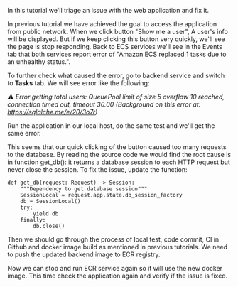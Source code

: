 In this tutorial we'll triage an issue with the web application and fix it.

In previous tutorial we have achieved the goal to access the application from public network. When we click button "Show me a user", A user's info will be displayed. But if we keep clicking this button very quickly, we'll see the page is stop responding. Back to ECS services we'll see in the Events tab that both services report error of "Amazon ECS replaced 1 tasks due to an unhealthy status.".

To further check what caused the error, go to backend service and switch to **Tasks** tab. We will see error like the following:

*⚠️ Error getting total users: QueuePool limit of size 5 overflow 10 reached, connection timed out, timeout 30.00 (Background on this error at: https://sqlalche.me/e/20/3o7r)*

Run the application in our local host, do the same test and we'll get the same error.

This seems that our quick clicking of the button caused too many requests to the database. By reading the source code we would find the root cause is in function get_db(): it returns a database session to each HTTP request but never close the session. To fix the issue, update the function:

```
def get_db(request: Request) -> Session:
    """Dependency to get database session"""
    SessionLocal = request.app.state.db_session_factory
    db = SessionLocal()
    try:
        yield db
    finally:
        db.close()
```

Then we should go through the process of local test, code commit, CI in Github and docker image build as mentioned in previous tutorials. We need to push the updated backend image to ECR registry.

Now we can stop and run ECR service again so it will use the new docker image. This time check the application again and verify if the issue is fixed.

